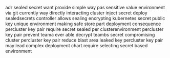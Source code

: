 adr sealed secret want provide simple way pas sensitive value environment via git currently way directly interacting cluster inject secret deploy sealedsecrets controller allows sealing encrypting kubernetes secret public key unique environment making safe store part deployment consequence percluster key pair require secret sealed per clusterenvironment percluster key pair prevent teama ever able decrypt teambs secret compromising cluster percluster key pair reduce blast area leaked key percluster key pair may lead complex deployment chart require selecting secret based environment